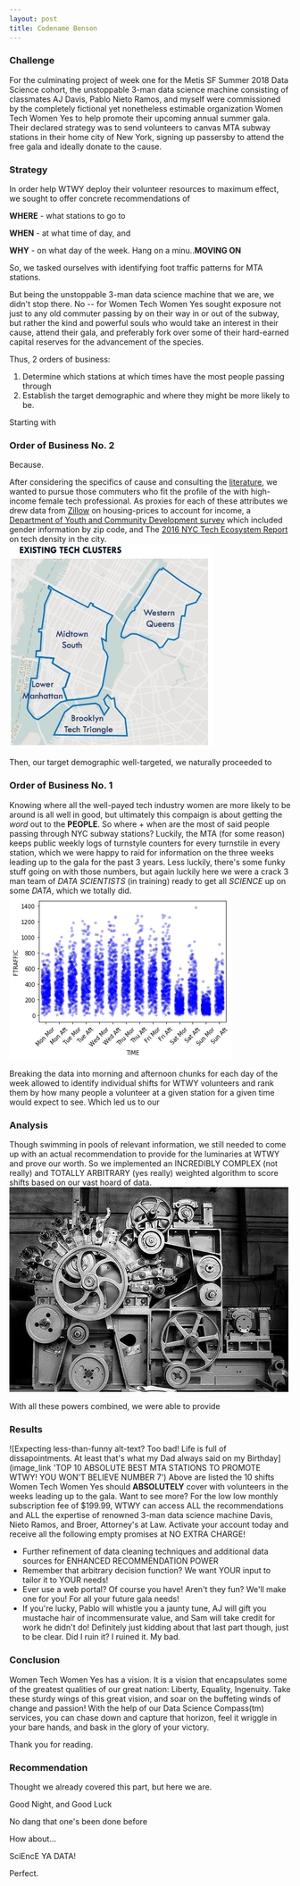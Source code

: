 ```yaml
---
layout: post
title: Codename Benson
---
```


### Challenge
For the culminating project of week one for the Metis SF Summer 2018 Data Science cohort, the unstoppable 3-man data science machine consisting of classmates AJ Davis, Pablo Nieto Ramos, and myself were commissioned by the completely fictional yet nonetheless estimable organization Women Tech Women Yes to help promote their upcoming annual summer gala. Their declared strategy was to send volunteers to canvas MTA subway stations in their home city of New York, signing up passersby to attend the free gala and ideally donate to the cause.

### Strategy
In order help WTWY deploy their volunteer resources to maximum effect, we sought to offer concrete recommendations of


**WHERE** - what stations to go to

**WHEN** - at what time of day, and

**WHY** - on what day of the week. Hang on a minu..**MOVING ON**


So, we tasked ourselves with identifying foot traffic patterns for MTA stations.


But being the unstoppable 3-man data science machine that we are, we didn't stop there. No -- for Women Tech Women Yes sought exposure not just to any old commuter passing by on their way in or out of the subway, but rather the kind and powerful souls who would take an interest in their cause, attend their gala, and preferably fork over some of their hard-earned capital reserves for the advancement of the species. 


Thus, 2 orders of business:
1. Determine which stations at which times have the most people passing through
2. Establish the target demographic and where they might be more likely to be.

Starting with 

### Order of Business No. 2
Because.

After considering the specifics of cause and consulting the [literature](https://repository.upenn.edu/wharton_research_scholars/126/), we wanted to pursue those commuters who fit the profile of the with high-income female tech professional. As proxies for each of these attributes we drew data from [Zillow](https://www.zillow.com/new-york-ny/) on housing-prices to account for income, a [Department of Youth and Community Development survey](https://data.cityofnewyork.us/City-Government/Demographic-Statistics-By-Zip-Code/kku6-nxdu) which included gender information by zip code, and The [2016 NYC Tech Ecosystem Report](http://abny.org/images/downloads/2016_nyc_tech_ecosystem_10.17.2017_final_.pdf) on tech density in the city.
![Whatever, San Francisco still has more](https://github.com/sgbroer/sgbroer.github.io/blob/master/public/tech_density_nyc.png "Check Out All This Tech We Got Up In Here")

Then, our target demographic well-targeted, we naturally proceeded to

### Order of Business No. 1
Knowing where all the well-payed tech industry women are more likely to be around is all well in good, but ultimately this compaign is about getting the _word_ out to the **PEOPLE**. So where + when are the most of said people passing through NYC subway stations? Luckily, the MTA (for some reason) keeps public weekly logs of turnstyle counters for every turnstile in every station, which we were happy to raid for information on the three weeks leading up to the gala for the past 3 years. Less luckily, there's some funky stuff going on with those numbers, but again luckily here we were a crack 3 man team of _DATA SCIENTISTS_ (in training) ready to get all _SCIENCE_ up on some _DATA_, which we totally did. 
![It was basically just like that one scene in The Matrix Reloaded starring Pablo as Neo and DATA as all those Agent Smiths](https://github.com/sgbroer/sgbroer.github.io/blob/master/public/all_station_foot_traffic.png "Check Out All This DATA We SCIENCED")

Breaking the data into morning and afternoon chunks for each day of the week allowed to identify individual shifts for WTWY volunteers and rank them by how many people a volunteer at a given station for a given time would expect to see.  Which led us to our

### Analysis
Though swimming in pools of relevant information, we still needed to come up with an actual recommendation to provide for the luminaries at WTWY and prove our worth. So we implemented an INCREDIBLY COMPLEX (not really) and TOTALLY ARBITRARY (yes really) weighted algorithm to score shifts based on our vast hoard of data.
![Don't even think about asking it where you two should go out to dinner, it is tired of _always_ being the one who has to decide where you go out to dinner!](https://github.com/sgbroer/sgbroer.github.io/blob/master/public/Weird-machine.jpg 'Behold! The DECIDINATOR')

With all these powers combined, we were able to provide 

### Results
![Expecting less-than-funny alt-text? Too bad! Life is full of dissapointments. At least that's what my Dad always said on my Birthday](image_link 'TOP 10 ABSOLUTE BEST MTA STATIONS TO PROMOTE WTWY! YOU WON'T BELIEVE NUMBER 7')
Above are listed the 10 shifts Women Tech Women Yes should **ABSOLUTELY** cover with volunteers in the weeks leading up to the gala. Want to see more? For the low low monthly subscription fee of $199.99, WTWY can access ALL the recommendations and ALL the expertise of renowned 3-man data science machine Davis, Nieto Ramos, and Broer, Attorney's at Law. Activate your account today and receive all the following empty promises at NO EXTRA CHARGE!
* Further refinement of data cleaning techniques and additional data sources for ENHANCED RECOMMENDATION POWER
* Remember that arbitrary decision function? We want YOUR input to tailor it to YOUR needs!
* Ever use a web portal? Of course you have! Aren't they fun? We'll make one for you! For all your future gala needs!
* If you're lucky, Pablo will whistle you a jaunty tune, AJ will gift you mustache hair of incommensurate value, and Sam will take credit for work he didn't do! Definitely just kidding about that last part though, just to be clear. Did I ruin it? I ruined it. My bad.

### Conclusion
Women Tech Women Yes has a vision. It is a vision that encapsulates some of the greatest qualities of our great nation: Liberty, Equality, Ingenuity. Take these sturdy wings of this great vision, and soar on the buffeting winds of change and passion! With the help of our Data Science Compass(tm) services, you can chase down and capture that horizon, feel it wriggle in your bare hands, and bask in the glory of your victory.

Thank you for reading.

### Recommendation
Thought we already covered this part, but here we are.

Good Night, and Good Luck

No dang that one's been done before

How about...

SciEncE YA DATA!

Perfect.
